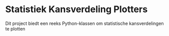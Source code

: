 # Statistiek Kansverdeling Plotters

Dit project biedt een reeks Python-klassen om statistische kansverdelingen te plotten
